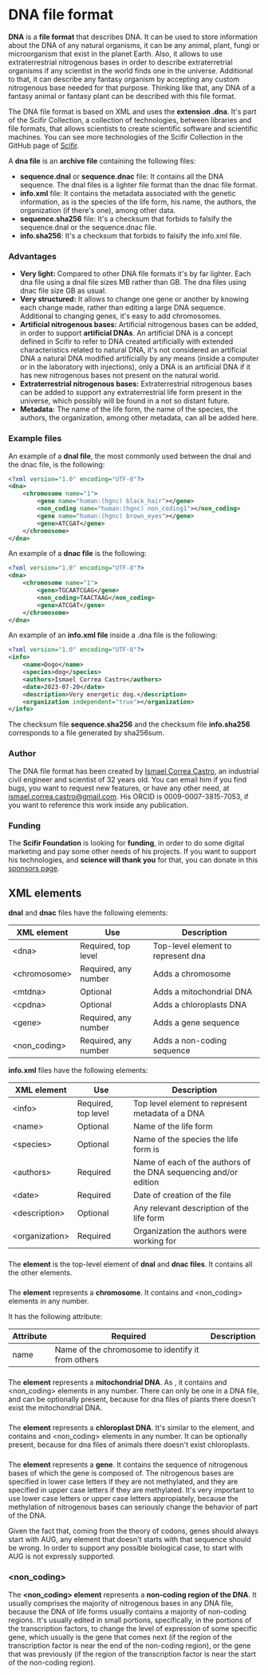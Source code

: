 # DNA file format

**DNA** is a **file format** that describes DNA. It can be used to store information about the DNA of any natural organisms, it can be any animal, plant, fungi or microorganism that exist in the planet Earth. Also, it allows to use extraterrestrial nitrogenous bases in order to describe extraterretrial organisms if any scientist in the world finds one in the universe. Additional to that, it can describe any fantasy organism by accepting any custom nitrogenous base needed for that purpose. Thinking like that, any DNA of a fantasy animal or fantasy plant can be described with this file format.

The DNA file format is based on XML and uses the **extension .dna**. It's part of the Scifir Collection, a collection of technologies, between libraries and file formats, that allows scientists to create scientific software and scientific machines. You can see more technologies of the Scifir Collection in the GitHub page of [Scifir](https://github.com/scifir/).

A **dna file** is an **archive file** containing the following files:
- **sequence.dnal** or **sequence.dnac** file: It contains all the DNA sequence. The dnal files is a lighter file format than the dnac file format.
- **info.xml** file: It contains the metadata associated with the genetic information, as is the species of the life form, his name, the authors, the organization (if there's one), among other data.
- **sequence.sha256** file: It's a checksum that forbids to falsify the sequence.dnal or the sequence.dnac file.
- **info.sha256**: It's a checksum that forbids to falsify the info.xml file.

### Advantages
- **Very light:** Compared to other DNA file formats it's by far lighter. Each dna file using a dnal file sizes MB rather than GB. The dna files using dnac file size GB as usual.
- **Very structured:** It allows to change one gene or another by knowing each change made, rather than editing a large DNA sequence. Additional to changing genes, it's easy to add chromosomes.
- **Artificial nitrogenous bases:** Artificial nitrogenous bases can be added, in order to support **artificial DNAs**. An artificial DNA is a concept defined in Scifir to refer to DNA created artificially with extended characteristics related to natural DNA, it's not considered an artificial DNA a natural DNA modified artificially by any means (inside a computer or in the laboratory with injections), only a DNA is an artificial DNA if it has new nitrogenous bases not present on the natural world.
- **Extraterrestrial nitrogenous bases:** Extraterrestrial nitrogenous bases can be added to support any extraterrestrial life form present in the universe, which possibly will be found in a not so distant future.
- **Metadata:** The name of the life form, the name of the species, the authors, the organization, among other metadata, can all be added here.

### Example files
An example of a **dnal file**, the most commonly used between the dnal and the dnac file, is the following:

```xml
<?xml version="1.0" encoding="UTF-8"?>
<dna>
	<chromosome name="1">
		<gene name="human:(hgnc) black_hair"></gene>
		<non_coding name="human:(hgnc) non_coding1"></non_coding>
		<gene name="human:(hgnc) brown_eyes"></gene>
		<gene>ATCGAT</gene>
	</chromosome>
</dna>
```

An example of a **dnac file** is the following:

```xml
<?xml version="1.0" encoding="UTF-8"?>
<dna>
	<chromosome name="1">
		<gene>TGCAATCGAG</gene>
		<non_coding>TAACTAAG</non_coding>
		<gene>ATCGAT</gene>
	</chromosome>
</dna>
```

An example of an **info.xml file** inside a .dna file is the following:

```xml
<?xml version="1.0" encoding="UTF-8"?>
<info>
	<name>Dogo</name>
	<species>dog</species>
	<authors>Ismael Correa Castro</authors>
	<date>2023-07-20</date>
	<description>Very energetic dog.</description>
	<organization independent="true"></organization>
</info>
```

The checksum file **sequence.sha256** and the checksum file **info.sha256** corresponds to a file generated by sha256sum.

### Author

The DNA file format has been created by [Ismael Correa Castro](https://github.com/Iarfen/), an industrial civil engineer and scientist of 32 years old. You can email him if you find bugs, you want to request new features, or have any other need, at ismael.correa.castro@gmail.com. His ORCID is 0009-0007-3815-7053, if you want to reference this work inside any publication.

### Funding

The **Scifir Foundation** is looking for **funding**, in order to do some digital marketing and pay some other needs of his projects. If you want to support his technologies, and **science will thank you** for that, you can donate in this [sponsors page](https://github.com/sponsors/Iarfen).

## XML elements

**dnal** and **dnac** files have the following elements:

| XML element | Use | Description
| -------- | ---------| ----------------------------|
| \<dna\> | Required, top level | Top-level element to represent dna |
| \<chromosome\> | Required, any number | Adds a chromosome |
| \<mtdna\> | Optional | Adds a mitochondrial DNA |
| \<cpdna\> | Optional | Adds a chloroplasts DNA |
| \<gene\> | Required, any number | Adds a gene sequence |
| \<non_coding\> | Required, any number | Adds a non-coding sequence |

**info.xml** files have the following elements:

| XML element | Use | Description
| -------- | ---------|  ----------------------------|
| \<info\> | Required, top level| Top level element to represent metadata of a DNA |
| \<name\> | Optional | Name of the life form |
| \<species\> | Optional | Name of the species the life form is |
| \<authors\> | Required | Name of each of the authors of the DNA sequencing and/or edition |
| \<date\> | Required | Date of creation of the file |
| \<description\> | Optional | Any relevant description of the life form |
| \<organization\> | Required | Organization the authors were working for |

### <dna>

The **<dna> element** is the top-level element of **dnal** and **dnac files**. It contains all the other elements.

### <chromosome>

The **<chromosome> element** represents a **chromosome**. It contains <gene> and <non_coding> elements in any number.

It has the following attribute:

| Attribute | Required | Description
| -------- | --------- | ----------------------------|
| name | Name of the chromosome to identify it from others |

### <mtdna>

The **<mtdna> element** represents a **mitochondrial DNA**. As <chromosome>, it contains <gene> and <non_coding> elements in any number. There can only be one in a DNA file, and can be optionally present, because for dna files of plants there doesn't exist the mitochondrial DNA.

### <cpdna>

The **<cpdna> element** represents a **chloroplast DNA**. It's similar to the <mtdna> element, and contains <gene> and <non_coding> elements in any number. It can be optionally present, because for dna files of animals there doesn't exist chloroplasts.

### <gene>

The **<gene> element** represents a **gene**. It contains the sequence of nitrogenous bases of which the gene is composed of. The nitrogenous bases are specified in lower case letters if they are not methylated, and they are specified in upper case letters if they are methylated. It's very important to use lower case letters or upper case letters appropiately, because the methylation of nitrogenous bases can seriously change the behavior of part of the DNA.

Given the fact that, coming from the theory of codons, genes should always start with AUG, any <gene> element that doesn't starts with that sequence should be wrong. In order to support any possible biological case, to start with AUG is not expressly supported.

### <non_coding>

The **<non_coding> element** represents a **non-coding region of the DNA**. It usually comprises the majority of nitrogenous bases in any DNA file, because the DNA of life forms usually contains a majority of non-coding regions. It's usually edited in small portions, specifically, in the portions of the transcription factors, to change the level of expression of some specific gene, which usually is the gene that comes next (if the region of the transcription factor is near the end of the non-coding region), or the gene that was previously (if the region of the transcription factor is near the start of the non-coding region).
